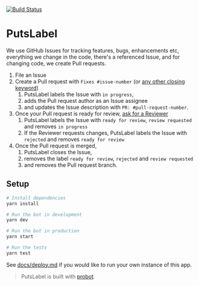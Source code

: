 [![Build Status](https://travis-ci.com/phstc/putslabel.svg?token=CYHU2osEpniE1dbxzZ6K&branch=master)](https://travis-ci.com/phstc/putslabel)

# PutsLabel

We use GitHub Issues for tracking features, bugs, enhancements etc, everything we change in the code, there's a referenced Issue, and for changing code, we create Pull requests.

1.  File an Issue
2.  Create a Pull request with `Fixes #issue-number` (or [any other closing keyword](https://help.github.com/articles/closing-issues-using-keywords/))
    1.  PutsLabel labels the Issue with `in progress`,
    2.  adds the Pull request author as an Issue assignee
    3.  and updates the Issue description with `PR: #pull-request-number`.
3.  Once your Pull request is ready for review, [ask for a Reviewer](https://help.github.com/articles/about-pull-request-reviews/)
    1.  PutsLabel labels the Issue with `ready for review`, `review requested` and removes `in progress`
    2.  If the Reviewer requests changes, PutsLabel labels the Issue with `rejected` and removes `ready for review`
4.  Once the Pull request is merged,
    1.  PutsLabel closes the Issue,
    2.  removes the label `ready for review`, `rejected` and `review requested`
    3.  and removes the Pull request branch.

## Setup

```sh
# Install dependencies
yarn install

# Run the bot in development
yarn dev

# Run the bot in production
yarn start

# Run the tests
yarn test
```

See [docs/deploy.md](docs/deploy.md) if you would like to run your own instance of this app.

> PutsLabel is built with [probot](https://github.com/probot/probot).


